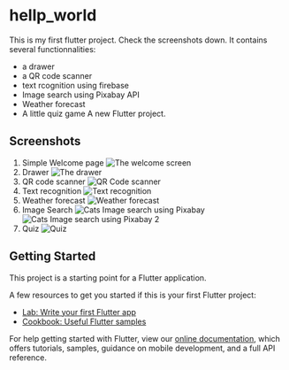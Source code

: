 # hellp_world

This is my first flutter project. Check the screenshots down. It contains several functionnalities:

- a drawer
- a QR code scanner
- text rcognition using firebase
- Image search using Pixabay API
- Weather forecast
- A little quiz game
  A new Flutter project.

## Screenshots

1. Simple Welcome page
   ![The welcome screen](./assets/screenshots/welcome.jpg)
2. Drawer
   ![The drawer](./assets/screenshots/drawer.jpg)
3. QR code scanner
   ![QR Code scanner](./assets/screenshots/qr_code_scanner.jpg)
4. Text recognition
   ![Text recognition](./assets/screenshots/text_recognition.png)
5. Weather forecast
   ![Weather forecast](./assets/screenshots/weather.png)
6. Image Search
   ![Cats Image search using Pixabay](./assets/screenshots/Gallery.png)
   ![Cats Image search using Pixabay 2](./assets/screenshots/Gallery2.jpg)
7. Quiz
   ![Quiz](./assets/screenshots/quiz.png)

## Getting Started

This project is a starting point for a Flutter application.

A few resources to get you started if this is your first Flutter project:

- [Lab: Write your first Flutter app](https://flutter.dev/docs/get-started/codelab)
- [Cookbook: Useful Flutter samples](https://flutter.dev/docs/cookbook)

For help getting started with Flutter, view our
[online documentation](https://flutter.dev/docs), which offers tutorials,
samples, guidance on mobile development, and a full API reference.
